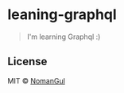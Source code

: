 # leaning-graphql

> I'm learning Graphql :)

## License

MIT © [NomanGul](https://github.com/NomanGul)
